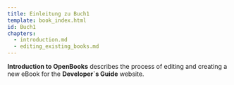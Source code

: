 ```yaml
---
title: Einleitung zu Buch1
template: book_index.html
id: Buch1
chapters:
  - introduction.md
  - editing_existing_books.md
---
```


**Introduction to OpenBooks** describes the process of editing and creating a new eBook for the **Developer`s Guide** website.
